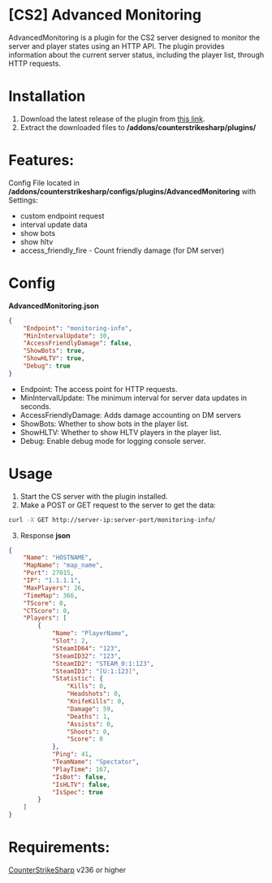 # [CS2] Advanced Monitoring
AdvancedMonitoring is a plugin for the CS2
server designed to monitor the server and player states using an HTTP API. The plugin provides information about the current server status, including the player list, through HTTP requests.

# Installation
1. Download the latest release of the plugin from [this link](https://github.com/Armatura-Create/cs2-advancedMonitoring/releases).
2. Extract the downloaded files to **/addons/counterstrikesharp/plugins/**

# Features:
Config File located in **/addons/counterstrikesharp/configs/plugins/AdvancedMonitoring** with Settings:
- custom endpoint request
- interval update data
- show bots
- show hltv
- access_friendly_fire - Count friendly damage (for DM server)

# Config 
**AdvancedMonitoring.json**

``` json
{
    "Endpoint": "monitoring-info",
    "MinIntervalUpdate": 30,
    "AccessFriendlyDamage": false,
    "ShowBots": true,
    "ShowHLTV": true,
    "Debug": true
}
```

- Endpoint: The access point for HTTP requests.
- MinIntervalUpdate: The minimum interval for server data updates in seconds.
- AccessFriendlyDamage: Adds damage accounting on DM servers
- ShowBots: Whether to show bots in the player list.
- ShowHLTV: Whether to show HLTV players in the player list.
- Debug: Enable debug mode for logging console server.

# Usage

1. Start the CS server with the plugin installed.
2. Make a POST or GET request to the server to get the data:
``` sh
curl -X GET http://server-ip:server-port/monitoring-info/
```
3. Response **json**
``` json
{
    "Name": "HOSTNAME",
    "MapName": "map_name",
    "Port": 27015,
    "IP": "1.1.1.1",
    "MaxPlayers": 26,
    "TimeMap": 366,
    "TScore": 0,
    "CTScore": 0,
    "Players": [
        {
            "Name": "PlayerName",
            "Slot": 2,
            "SteamID64": "123",
            "SteamID32": "123",
            "SteamID2": "STEAM_0:1:123",
            "SteamID3": "[U:1:123]",
            "Statistic": {
                "Kills": 0,
                "Headshots": 0,
                "KnifeKills": 0,
                "Damage": 59,
                "Deaths": 1,
                "Assists": 0,
                "Shoots": 0,
                "Score": 0
            },
            "Ping": 41,
            "TeamName": "Spectator",
            "PlayTime": 167,
            "IsBot": false,
            "IsHLTV": false,
            "IsSpec": true
        }
    ]
}
```

# Requirements:
[CounterStrikeSharp](https://github.com/roflmuffin/CounterStrikeSharp) v236 or higher
